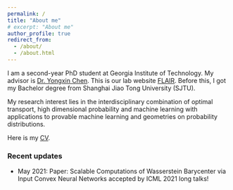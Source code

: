 ```yaml
---
permalink: /
title: "About me"
# excerpt: "About me"
author_profile: true
redirect_from:
  - /about/
  - /about.html
---
```


​I am a second-year PhD student at Georgia Institute of Technology. My advisor is [Dr. Yongxin Chen](https://yongxin.ae.gatech.edu/). This is our lab website [FLAIR](https://flair.ae.gatech.edu/). Before this, I got my Bachelor degree from Shanghai Jiao Tong University (SJTU).

My research interest lies in the interdisciplinary combination of optimal transport, high dimensional probability and machine learning with applications to provable machine learning and geometries on probability distributions.

Here is my [CV](http://sbyebss.github.io/files/Research_CV.pdf).

### Recent updates

- May 2021: Paper: Scalable Computations of Wasserstein Barycenter via Input Convex Neural Networks accepted by ICML 2021 long talks!
